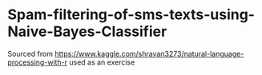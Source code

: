 # Spam-filtering-of-sms-texts-using-Naive-Bayes-Classifier

Sourced from https://www.kaggle.com/shravan3273/natural-language-processing-with-r
used as an exercise 
